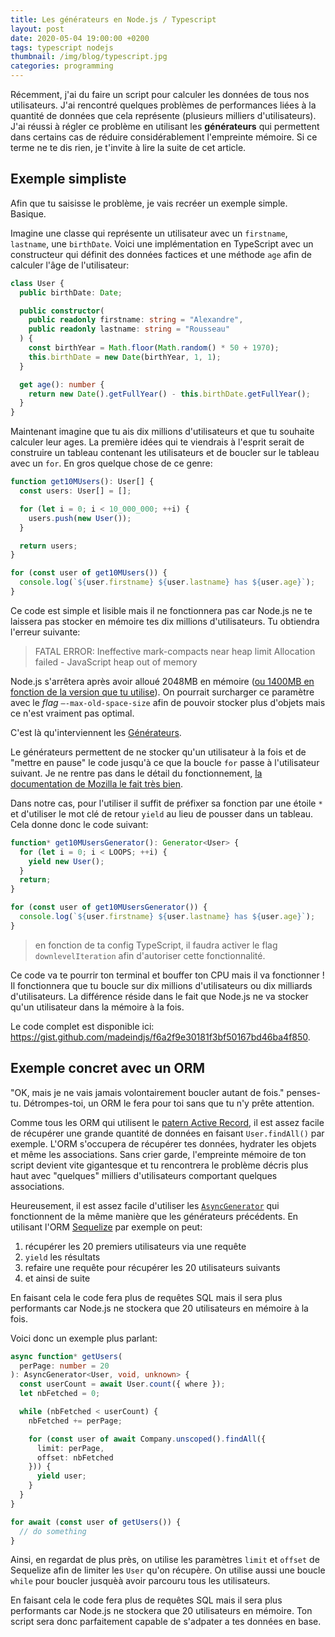 ```yaml
---
title: Les générateurs en Node.js / Typescript
layout: post
date: 2020-05-04 19:00:00 +0200
tags: typescript nodejs
thumbnail: /img/blog/typescript.jpg
categories: programming
---
```


Récemment, j'ai du faire un script pour calculer les données de tous nos utilisateurs. J'ai rencontré quelques problèmes de performances liées à la quantité de données que cela représente (plusieurs milliers d'utilisateurs). J'ai réussi à régler ce problème en utilisant les **générateurs** qui permettent dans certains cas de réduire considérablement l'empreinte mémoire. Si ce terme ne te dis rien, je t'invite à lire la suite de cet article.

## Exemple simpliste

Afin que tu saisisse le problème, je vais recréer un exemple simple. Basique.

Imagine une classe qui représente un utilisateur avec un `firstname`, `lastname`, une `birthDate`. Voici une implémentation en TypeScript avec un constructeur qui définit des données factices et une méthode `age` afin de calculer l'âge de l'utilisateur:

```ts
class User {
  public birthDate: Date;

  public constructor(
    public readonly firstname: string = "Alexandre",
    public readonly lastname: string = "Rousseau"
  ) {
    const birthYear = Math.floor(Math.random() * 50 + 1970);
    this.birthDate = new Date(birthYear, 1, 1);
  }

  get age(): number {
    return new Date().getFullYear() - this.birthDate.getFullYear();
  }
}
```

Maintenant imagine que tu ais dix millions d'utilisateurs et que tu souhaite calculer leur ages. La première idées qui te viendrais à l'esprit serait de construire un tableau contenant les utilisateurs et de boucler sur le tableau avec un `for`. En gros quelque chose de ce genre:

```ts
function get10MUsers(): User[] {
  const users: User[] = [];

  for (let i = 0; i < 10_000_000; ++i) {
    users.push(new User());
  }

  return users;
}

for (const user of get10MUsers()) {
  console.log(`${user.firstname} ${user.lastname} has ${user.age}`);
}
```

Ce code est simple et lisible mais il ne fonctionnera pas car Node.js ne te laissera pas stocker en mémoire tes dix millions d'utilisateurs. Tu obtiendra l'erreur suivante:

> FATAL ERROR: Ineffective mark-compacts near heap limit Allocation failed - JavaScript heap out of memory

Node.js s'arrêtera après avoir alloué 2048MB en mémoire ([ou 1400MB en fonction de la version que tu utilise](https://github.com/nodejs/node/issues/28202)). On pourrait surcharger ce paramètre avec le _flag_ `—-max-old-space-size` afin de pouvoir stocker plus d'objets mais ce n'est vraiment pas optimal.

C'est là qu'interviennent les [Générateurs][iterators_and_generators].

Le générateurs permettent de ne stocker qu'un utilisateur à la fois et de "mettre en pause" le code jusqu'à ce que la boucle `for` passe à l'utilisateur suivant. Je ne rentre pas dans le détail du fonctionnement, [la documentation de Mozilla le fait très bien][iterators_and_generators].

Dans notre cas, pour l'utiliser il suffit de préfixer sa fonction par une étoile `*` et d'utiliser le mot clé de retour `yield` au lieu de pousser dans un tableau. Cela donne donc le code suivant:

```ts
function* get10MUsersGenerator(): Generator<User> {
  for (let i = 0; i < LOOPS; ++i) {
    yield new User();
  }
  return;
}

for (const user of get10MUsersGenerator()) {
  console.log(`${user.firstname} ${user.lastname} has ${user.age}`);
}
```

> en fonction de ta config TypeScript, il faudra activer le flag `downlevelIteration` afin d'autoriser cette fonctionnalité.

Ce code va te pourrir ton terminal et bouffer ton CPU mais il va fonctionner ! Il fonctionnera que tu boucle sur dix millions d'utilisateurs ou dix milliards d'utilisateurs. La différence réside dans le fait que Node.js ne va stocker qu'un utilisateur dans la mémoire à la fois.

Le code complet est disponible ici: <https://gist.github.com/madeindjs/f6a2f9e30181f3bf50167bd46ba4f850>.

## Exemple concret avec un ORM

"OK, mais je ne vais jamais volontairement boucler autant de fois." penses-tu. Détrompes-toi, un ORM le fera pour toi sans que tu n'y prête attention.

Comme tous les ORM qui utilisent le [patern Active Record](https://en.wikipedia.org/wiki/Active_record_pattern), il est assez facile de récupérer une grande quantité de données en faisant `User.findAll()` par exemple. L'ORM s'occupera de récupérer tes données, hydrater les objets et même les associations. Sans crier garde, l'empreinte mémoire de ton script devient vite gigantesque et tu rencontrera le problème décris plus haut avec "quelques" milliers d'utilisateurs comportant quelques associations.

Heureusement, il est assez facile d'utiliser les [`AsyncGenerator`][for-await...of] qui fonctionnent de la même manière que les générateurs précédents. En utilisant l'ORM [Sequelize](https://sequelize.org/) par exemple on peut:

1. récupérer les 20 premiers utilisateurs via une requête
2. `yield` les résultats
3. refaire une requête pour récupérer les 20 utilisateurs suivants
4. et ainsi de suite

En faisant cela le code fera plus de requêtes SQL mais il sera plus performants car Node.js ne stockera que 20 utilisateurs en mémoire à la fois.

Voici donc un exemple plus parlant:

```ts
async function* getUsers(
  perPage: number = 20
): AsyncGenerator<User, void, unknown> {
  const userCount = await User.count({ where });
  let nbFetched = 0;

  while (nbFetched < userCount) {
    nbFetched += perPage;

    for (const user of await Company.unscoped().findAll({
      limit: perPage,
      offset: nbFetched
    })) {
      yield user;
    }
  }
}

for await (const user of getUsers()) {
  // do something
}
```

Ainsi, en regardat de plus près, on utilise les paramètres `limit` et `offset` de Sequelize afin de limiter les `User` qu'on récupère. On utilise aussi une boucle `while` pour boucler jusquèà avoir parcouru tous les utilisateurs.

En faisant cela le code fera plus de requêtes SQL mais il sera plus performants car Node.js ne stockera que 20 utilisateurs en mémoire. Ton script sera donc parfaitement capable de s'adpater a tes données en base.

[iterators_and_generators]: https://developer.mozilla.org/en-US/docs/Web/JavaScript/Guide/Iterators_and_Generators
[for-await...of]: https://developer.mozilla.org/en-US/docs/Web/JavaScript/Reference/Statements/for-await...of
